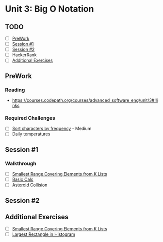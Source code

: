 # Unit 3: Big O Notation

## TODO

- [ ] [PreWork](#PreWork)
- [ ] [Session #1](#Session-1)
- [ ] [Session #2](#Session-2)
- [ ] HackerRank
- [ ] [Additional Exercises](#Additional-Exercises)

## PreWork
### Reading 
- https://courses.codepath.org/courses/advanced_software_eng/unit/3#!links
  
### Required Challenges
- [ ] [Sort characters by frequency](https://leetcode.com/problems/sort-characters-by-frequency/description/) - Medium
- [ ] [Daily temperatures](https://leetcode.com/problems/daily-temperatures/description/)
  
## Session #1
### Walkthrough
- [ ] [Smallest Range Covering Elements from K Lists](https://leetcode.com/problems/smallest-range-covering-elements-from-k-lists/)
- [ ] [Basic Calc](https://leetcode.com/problems/basic-calculator/)
- [ ] [Asteroid Collision](https://leetcode.com/problems/asteroid-collision/)

## Session #2

## Additional Exercises
- [ ] [Smallest Range Covering Elements from K Lists](https://leetcode.com/problems/smallest-range-covering-elements-from-k-lists/)
- [ ] [Largest Rectangle in Histogram](https://leetcode.com/problems/largest-rectangle-in-histogram/description/)

